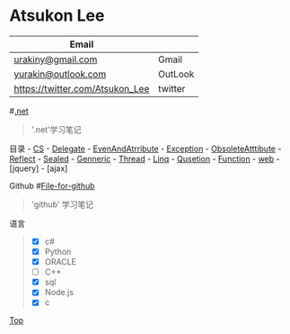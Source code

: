 # <a name ="title"/>    Atsukon Lee
|Email||
|----------------|---------------|
|urakiny@gmail.com|Gmail|
|yurakin@outlook.com|OutLook|
|https://twitter.com/Atsukon_Lee|twitter|


#[.net](https://github.com/Aisuko/.net/ ".net")

> '.net'学习笔记

<a name="index"/>   目录
    -   [CS](./CS "偏后台")
        -   [Delegate](./CS "委托")
        -   [EvenAndAtrribute](./CS/EvenAndAtrribute "事件和委托")
        -   [Exception](./CS/Exception "异常")
        -   [ObsoleteAtttibute](./CS/ObsoleteAtttibute "特性")
        -   [Reflect](./CS/Reflect "反射")
        -   [Sealed](./CS/Sealed "密封类修饰符")
        -   [Genneric](./CS/Genneric "泛型")
        -   [Thread](./CS/Thread "线程")
        -   [Linq](./CS/Linq "集成查询语言")
        -   [Qusetion](./CS/Qusetion ".net面试题集锦")
        -   [Function](./CS/Function ".net函数")
    -   [web](./web "偏前段")
        -   [jquery]
        -   [ajax]

<a name="request"/>     Github
#[File-for-github](https://github.com/Aisuko/.net/tree/File-for-github "file for github")
> 'github' 学习笔记

<a name="language"/>    语言 
>   -   [x] c#
>   -   [x] Python
>   -   [x] ORACLE
>   -   [ ] C++
>   -   [x] sql
>   -   [x] Node.js
>   -   [x] c

[Top](#title)   
